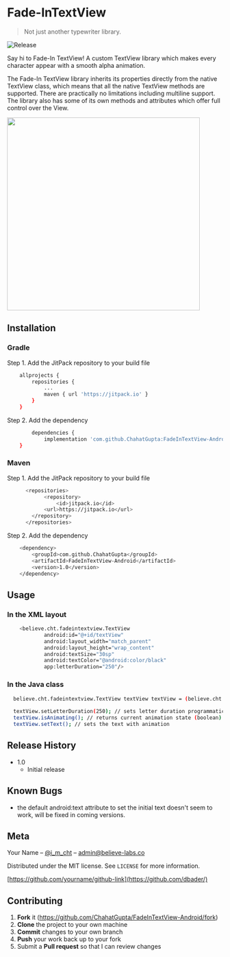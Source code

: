 # Fade-InTextView
> Not just another typewriter library.

![Release](https://jitpack.io/v/ChahatGupta/FadeInTextView-Android.svg)

Say hi to Fade-In TextView! A custom TextView library which makes every character appear with a smooth alpha animation.

The Fade-In TextView library inherits its properties directly from the native TextView class, which means that all the native TextView methods are supported.
There are practically no limitations including multiline support. The library also has some of its own methods and attributes which offer full control over the View.

<img height="450" src='screencast/Fade-In TextView.gif'/>

## Installation

### Gradle

Step 1. Add the JitPack repository to your build file

```sh
	allprojects {
		repositories {
			...
			maven { url 'https://jitpack.io' }
		}
	}
```

Step 2. Add the dependency

```sh
		dependencies {
	        implementation 'com.github.ChahatGupta:FadeInTextView-Android:1.0'
	}
```

### Maven

Step 1. Add the JitPack repository to your build file

```sh
	  <repositories>
          	<repository>
          		<id>jitpack.io</id>
	  		<url>https://jitpack.io</url>
	  	</repository>
	  </repositories>
```

Step 2. Add the dependency

```sh
	<dependency>
	    <groupId>com.github.ChahatGupta</groupId>
	    <artifactId>FadeInTextView-Android</artifactId>
	    <version>1.0</version>
	</dependency>
```

## Usage

### In the XML layout

```sh
	<believe.cht.fadeintextview.TextView
        	android:id="@+id/textView"
        	android:layout_width="match_parent"
        	android:layout_height="wrap_content"
        	android:textSize="30sp"
        	android:textColor="@android:color/black"
        	app:letterDuration="250"/>
```

### In the Java class

```sh
  believe.cht.fadeintextview.TextView textView textView = (believe.cht.fadeintextview.TextView) findViewById(R.id.textView);
  
  textView.setLetterDuration(250); // sets letter duration programmatically
  textView.isAnimating(); // returns current animation state (boolean)
  textView.setText(); // sets the text with animation
```

## Release History

* 1.0
    * Initial release
    
## Known Bugs

* the default android:text attribute to set the initial text doesn't seem to work, will be fixed in coming versions.

## Meta

Your Name – [@i_m_cht](https://twitter.com/i_m_cht) – admin@believe-labs.co

Distributed under the MIT license. See ``LICENSE`` for more information.

[https://github.com/yourname/github-link](https://github.com/dbader/)

## Contributing

1. **Fork** it (<https://github.com/ChahatGupta/FadeInTextView-Android/fork>)
2. **Clone** the project to your own machine
3. **Commit** changes to your own branch
4. **Push** your work back up to your fork
5. Submit a **Pull request** so that I can review changes
